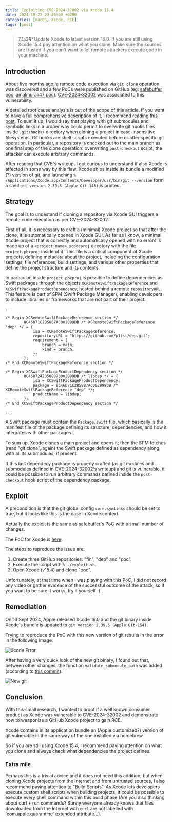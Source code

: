 ```yaml
---
title: Exploiting CVE-2024-32002 via Xcode 15.4
date: 2024-10-22 23:45:00 +0200
categories: [macOS, Xcode, RCE]
tags: [post]
---
```



> **_TL;DR:_**  Update Xcode to latest version 16.0. 
If you are still using Xcode 15.4 pay attention on what you clone. Make sure the sources are trusted 
if you don't want to let remote attackers execute code in your machine.


## Introduction

About five months ago, a remote code execution via `git clone` operation was discovered 
and a few PoCs were published on GitHub (eg: [safebuffer poc](https://github.com/safebuffer/CVE-2024-32002),
[amalmurali47 poc](https://github.com/amalmurali47/git_rce)).
[CVE-2024-32002](https://nvd.nist.gov/vuln/detail/CVE-2024-32002) was associated to this vulnerability.

A detailed root cause analysis is out of the scope of this article. If you want to have a full comprehensive description of it, 
I recommend reading [this post](https://amalmurali.me/posts/git-rce/).
To sum it up, I would say that playing with git submodules and symbolic links in a proper way
 could permit to overwrite git hooks files inside `.git/hooks/` directory when cloning a project in case-insensitive filesystems. 
Git hooks are shell scripts executed before or after specific git operation. 
In particular, a repository is checked out to the main branch as one final step of the clone operation:
 overwriting `post-checkout` script, the attacker can execute arbitrary commands. 

After reading that CVE's writeup, I got curious to understand if also Xcode is affected in some way by this flaw. 
Xcode ships inside its bundle a modified (?) version of git, and launching 
`% /Applications/Xcode.app/Contents/Developer/usr/bin/git --version` form a shell  `git version 2.39.3 (Apple Git-146)` is printed. 


## Strategy

The goal is to undestand if cloning a repository via Xcode GUI triggers a remote code execution as per CVE-2024-32002. 

First of all, it is necessary to craft a (minimal) Xcode project so that after the clone, it is automatically opened in Xcode GUI.
 As far as I know, a minimal Xcode project that is correctly and automatically opened with no errors is made up
  of a `<project_name>.xcodeproj` directory with the 
file `project.pbxproj` inside of it. This file is a critical component of Xcode projects, defining metadata about the project, 
including the configuration settings, file references, build settings, and various other properties that define the project structure and its contents. 

In particular, inside `project.pbxproj` is possible to define dependencies as Swift packages through
 the objects `XCRemoteSwiftPackageReference` and `XCSwiftPackageProductDependency`, hosted behind a remote `repositoryURL`. This feature is part of SPM (Swift Package Manager), enabling developers to include libraries or frameworks that are not part of their project.


```
...

/* Begin XCRemoteSwiftPackageReference section */
		8C46D71C2B5887AC002899DB /* XCRemoteSwiftPackageReference "dep" */ = {
			isa = XCRemoteSwiftPackageReference;
			repositoryURL = "https://github.com/p1tsi/dep.git";
			requirement = {
				branch = main;
				kind = branch;
			};
		};
/* End XCRemoteSwiftPackageReference section */

/* Begin XCSwiftPackageProductDependency section */
		8C46D7242B588973002899DB /* libdep */ = {
			isa = XCSwiftPackageProductDependency;
			package = 8C46D71C2B5887AC002899DB /* XCRemoteSwiftPackageReference "dep" */;
			productName = libdep;
		};
/* End XCSwiftPackageProductDependency section */

...
```

A Swift package must contain the `Package.swift` file, which basically is the manifest file of the package defining its structure, 
dependencies, and how it integrates with other packages.

To sum up, Xcode clones a main project and opens it; then the SPM fetches (read "git clone", again) the Swift package defined as dependency 
along with all its submodules, if present.

If this last dependecy package is properly crafted (as git modules and submodules defined in CVE-2024-32002's writeup)
 and git is vulnerable, it could be possible to run arbitrary commands defined inside the `post-checkout` hook script of the dependency package.


## Exploit
A precondition is that the git global config ```core.symlinks``` should be set to true, but it looks like this is the case in Xcode context.  

Actually the exploit is the same as [safebuffer's PoC](https://github.com/safebuffer/CVE-2024-32002) with a small number of changes.

The PoC for Xcode is [here](https://github.com/p1tsi/misc/tree/main/Xcode_15.4_RCE).

The steps to reproduce the issue are:
	
1. Create three GitHub repositories: "fin", "dep" and "poc".
2. Execute the script with `% ./exploit.sh`.
3. Open Xcode (v15.4) and clone "poc".

Unfortunately, at that time when I was playing with this PoC, I did not record any video or gather evidence of the successful outcome of the attack, so if you want to be sure it works, try it yourself :). 


## Remediation

On 16 Sept 2024, Apple released Xcode 16.0 and the git binary inside Xcode's bundle is updated to `git version 2.39.5 (Apple Git-154)`.

Trying to reproduce the PoC with this new version of git results in the error in the following image.

![Xcode Error](assets/img/2024-10-22-Xcode-RCE/Xcode_error.jpeg)


After having a very quick look of the new git binary, I found out that, between other changes, the function `validate_submodule_path` was added (according to [this commit](https://github.com/git/git/commit/e8d0608944486019ea0e1ed2ed29776811a565c2#diff-7bd0801cbd40732914da6803d7909aa67daed192855e1a4bf44d4fb16a28cbfcR1234)).

![New git](assets/img/2024-10-22-Xcode-RCE/git.jpeg)


## Conclusion

With this small research, I wanted to proof if a well known consumer product as Xcode was vulnerable to CVE-2024-32002 and 
demonstrate how to weaponize a GitHub Xcode project to gain RCE. 

Xcode contains in its application bundle an (Apple customized?) version of git vulnerable in the same way of the one installed via homebrew.

So if you are still using Xcode 15.4, I recommend paying attention on what you clone and always check what dependencies the project defines.


### Extra mile

Perhaps this is a trivial advice and it does not need this addition, but when cloning Xcode projects from the Internet and from untrusted sources, I also recommend paying attention to "Build Scripts".
As Xcode lets developers execute custom shell scripts when building projects, it could be possible to execute every shell command within this build phase (Are you also thinking about curl + run commands? Surely everyone already knows that files downloaded from the Internet with `curl` are not labelled with 'com.apple.quarantine' extended attribute...).